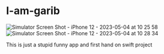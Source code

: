 # I-am-garib

![Simulator Screen Shot - iPhone 12 - 2023-05-04 at 10 25 58](https://user-images.githubusercontent.com/70482577/236117848-6ce0cfe7-eaee-4214-bac4-2974b1f162e9.png)
![Simulator Screen Shot - iPhone 12 - 2023-05-04 at 10 28 34](https://user-images.githubusercontent.com/70482577/236117894-7d6bb69a-a4f6-42d1-a866-3ef06156f085.png)

This is just a stupid funny app and first hand on swift project

